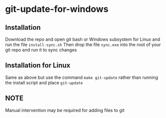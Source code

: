 # git-update-for-windows

## Installation
Download the repo and open git bash or Windows subsystem for Linux and run the file ```install-sync.sh```
Then drop the file ```sync.exe``` into the root of your git repo and run it to sync changes

## Installation for Linux
Same as above but use the command ```make git-update``` rather than running the install script and place ```git-update```

## NOTE
Manual intervention may be required for adding files to git

